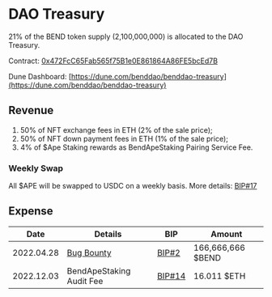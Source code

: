 # DAO Treasury

21% of the BEND token supply (2,100,000,000) is allocated to the DAO Treasury.

Contract: [0x472FcC65Fab565f75B1e0E861864A86FE5bcEd7B](https://etherscan.io/address/0x472FcC65Fab565f75B1e0E861864A86FE5bcEd7B)

Dune Dashboard: [https://dune.com/benddao/benddao-treasury](https://dune.com/benddao/benddao-treasury)

## Revenue

1. 50% of NFT exchange fees in ETH (2% of the sale price);
2. 50% of NFT down payment fees in ETH (1% of the sale price);
3. 4% of $Ape Staking rewards as BendApeStaking Pairing Service Fee.

### Weekly Swap

All $APE will be swapped to USDC on a weekly basis. More details: [BIP#17](https://snapshot.org/#/benddao.eth/proposal/0xf5753ed3adbe789463ce84e38a0c375f18d1b7ba49edfccfdbf5c49b763097bb)

## Expense

| Date       | Details                                    | BIP                                                                                                                      | Amount            |
| ---------- | ------------------------------------------ | ------------------------------------------------------------------------------------------------------------------------ | ----------------- |
| 2022.04.28 | [Bug Bounty ](../developers/bug-bounty.md) | [BIP#2](https://snapshot.org/#/benddao.eth/proposal/0x874dfb4a31fdf3521a8d0cead3370792ef991a1807beed77f6a490ad414e382e)  | 166,666,666 $BEND |
| 2022.12.03 | BendApeStaking Audit Fee                   | [BIP#14](https://snapshot.org/#/benddao.eth/proposal/0xbf965292d29d5fb4270ff146fef74e0de12833d165ce421cec9f40c892f10d70) | 16.011 $ETH       |

